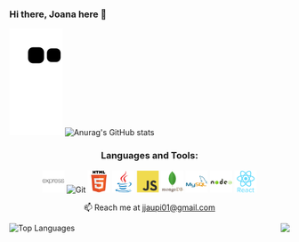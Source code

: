 ### Hi there, Joana here 👋
![Snake animation](https://github.com/joanajaupi/joanajaupi/blob/output/github-contribution-grid-snake.svg)
![Anurag's GitHub stats](https://github-readme-stats.vercel.app/api?username=joanajaupi&count_private=true&show_icons=true&theme=tokyonight)

  <div align="center">
    <h3>Languages and Tools:</h3>
    <img src="https://raw.githubusercontent.com/devicons/devicon/master/icons/express/express-original-wordmark.svg" alt="Express.js" width="40" height="40" />
    <img src="https://www.vectorlogo.zone/logos/git-scm/git-scm-icon.svg" alt="Git" width="40" height="40" />
    <img src="https://raw.githubusercontent.com/devicons/devicon/master/icons/html5/html5-original-wordmark.svg" alt="HTML5" width="40" height="40" />
    <img src="https://raw.githubusercontent.com/devicons/devicon/master/icons/java/java-original.svg" alt="Java" width="40" height="40" />
    <img src="https://raw.githubusercontent.com/devicons/devicon/master/icons/javascript/javascript-original.svg" alt="JavaScript" width="40" height="40" />
    <img src="https://raw.githubusercontent.com/devicons/devicon/master/icons/mongodb/mongodb-original-wordmark.svg" alt="MongoDB" width="40" height="40" />
    <img src="https://raw.githubusercontent.com/devicons/devicon/master/icons/mysql/mysql-original-wordmark.svg" alt="MySQL" width="40" height="40" />
    <img src="https://raw.githubusercontent.com/devicons/devicon/master/icons/nodejs/nodejs-original-wordmark.svg" alt="Node.js" width="40" height="40" />
    <img src="https://raw.githubusercontent.com/devicons/devicon/master/icons/react/react-original-wordmark.svg" alt="React" width="40" height="40" />
  </div>
  <div align="center">
    <p>📫 Reach me at <a href="mailto:jjaupi01@gmail.com">jjaupi01@gmail.com</a></p>
  </div>

  <div align="center">
    <p><img align="left" src="https://github-readme-stats.vercel.app/api/top-langs?username=joanajaupi&show_icons=true&locale=en&layout=compact" alt="Top Languages" /></p>
    <p><img align="right" src="https://media3.giphy.com/media/RbDKaczqWovIugyJmW/giphy.gif?cid=ecf05e47i1iwfwap4n4i3v012oteqc5agj1scy9nirgkbe5z&ep=v1_gifs_search&rid=giphy.gif&ct=g"></p></div>
